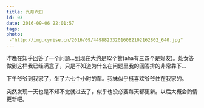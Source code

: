 ```yaml
---
title: 九月六日
id: 03
date: 2016-09-06 22:01:57
tags:
photo:
 -"http://img.cyrise.cn/2016/09/449882332016082102162802_640.jpg"
---
```


昨晚在知乎回答了一个问题...到现在大约是12个赞(aha有三四个是好友)。处女答做到这样我已经满意了，只是不知道为什么在问题里我的回答排的非常靠下...

下午爷爷到我家了，坐了六七个小时的车。我妹似乎挺喜欢爷爷住在我家的。

突然发现一天也是不知不觉就过去了，似乎也没必要每天都更新。以后大概会酌情更新吧。
